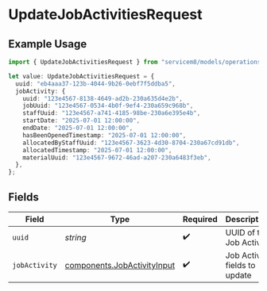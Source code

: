 # UpdateJobActivitiesRequest

## Example Usage

```typescript
import { UpdateJobActivitiesRequest } from "servicem8/models/operations";

let value: UpdateJobActivitiesRequest = {
  uuid: "eb4aaa37-123b-4044-9b26-0ebf7f5ddba5",
  jobActivity: {
    uuid: "123e4567-8138-4649-ad2b-230a635d4e2b",
    jobUuid: "123e4567-0534-4b0f-9ef4-230a659c968b",
    staffUuid: "123e4567-a741-4185-98be-230a6e395e4b",
    startDate: "2025-07-01 12:00:00",
    endDate: "2025-07-01 12:00:00",
    hasBeenOpenedTimestamp: "2025-07-01 12:00:00",
    allocatedByStaffUuid: "123e4567-3623-4d30-8704-230a67cd91db",
    allocatedTimestamp: "2025-07-01 12:00:00",
    materialUuid: "123e4567-9672-46ad-a207-230a6483f3eb",
  },
};
```

## Fields

| Field                                                                      | Type                                                                       | Required                                                                   | Description                                                                |
| -------------------------------------------------------------------------- | -------------------------------------------------------------------------- | -------------------------------------------------------------------------- | -------------------------------------------------------------------------- |
| `uuid`                                                                     | *string*                                                                   | :heavy_check_mark:                                                         | UUID of the Job Activity                                                   |
| `jobActivity`                                                              | [components.JobActivityInput](../../models/components/jobactivityinput.md) | :heavy_check_mark:                                                         | Job Activity fields to update                                              |